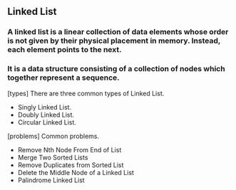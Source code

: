 ## Linked List

<h3> A linked list is a linear collection of data elements whose order is not given by their physical placement in memory. Instead, each element points to the next.</h3>
<h3> It is a data structure consisting of a collection of nodes which together represent a sequence.</h3>

  [types] There are three common types of Linked List.
  * Singly Linked List.
  * Doubly Linked List.
  * Circular Linked List.

 [problems] Common problems.
  * Remove Nth Node From End of List
  * Merge Two Sorted Lists
  * Remove Duplicates from Sorted List
  * Delete the Middle Node of a Linked List
  * Palindrome Linked List
